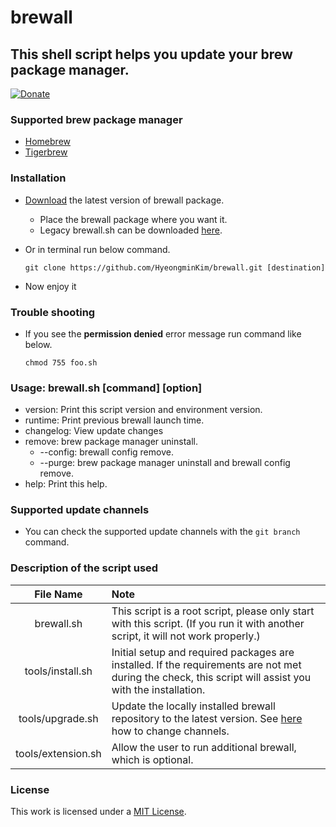# brewall
## This shell script helps you update your brew package manager.
[![Donate](https://img.shields.io/badge/Donate-PayPal-green.svg)](https://paypal.me/hmDonate)
### Supported brew package manager
- [Homebrew](https://brew.sh)
- [Tigerbrew](https://github.com/mistydemeo/tigerbrew)
### Installation
- [Download](https://github.com/HyeongminKim/brewall/archive/master.zip) the latest version of brewall package.
    - Place the brewall package where you want it.
    - Legacy brewall.sh can be downloaded [here](https://github.com/HyeongminKim/brewall/releases).
- Or in terminal run below command.

    ```
    git clone https://github.com/HyeongminKim/brewall.git [destination]
    ```
- Now enjoy it
### Trouble shooting
- If you see the **permission denied** error message run command like below.

    ```
    chmod 755 foo.sh
    ```
### Usage: brewall.sh \[command\] \[option\]
- version: Print this script version and environment version. 
- runtime: Print previous brewall launch time. 
- changelog: View update changes
- remove: brew package manager uninstall.
    - --config: brewall config remove.
    - --purge: brew package manager uninstall and brewall config remove.
- help: Print this help.
### Supported update channels
- You can check the supported update channels with the `git branch` command.
### Description of the script used
|File Name|Note|
|:----:|:-----|
|brewall.sh|This script is a root script, please only start with this script. (If you run it with another script, it will not work properly.)|
|tools/install.sh|Initial setup and required packages are installed. If the requirements are not met during the check, this script will assist you with the installation.|
|tools/upgrade.sh|Update the locally installed brewall repository to the latest version. See [here](https://github.com/HyeongminKim/brewall\#supported-update-channels) how to change channels.|
|tools/extension.sh|Allow the user to run additional brewall, which is optional.|

### License
This work is licensed under a [MIT License](https://github.com/HyeongminKim/brewall/blob/master/LICENSE).
